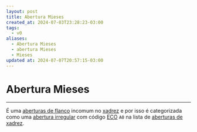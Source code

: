 ```yaml
---
layout: post
title: Abertura Mieses
created_at: 2024-07-03T23:28:23-03:00
tags:
  - v0
aliases:
  - Abertura Mieses
  - abertura Mieses
  - Mieses
updated at: 2024-07-07T20:57:15-03:00
---
```

# Abertura Mieses
----

É uma [aberturas de flanco](_draft/2024/07/2024-07-06-Aberturas_de_flanco.md) incomum no [xadrez](api/2024/07/2024-07-06-Xadrez.md) e por isso é categorizada como uma [abertura irregular](_draft/2024/07/2024-07-06-Aberturas_irregulares.md) com código [ECO](api/2024/07/2024-07-07-Encyclopaedia_of_Chess_Openings.md) `A0` na lista de [aberturas de xadrez](_draft/2024/07/2024-07-06-Aberturas_de_xadrez.md).